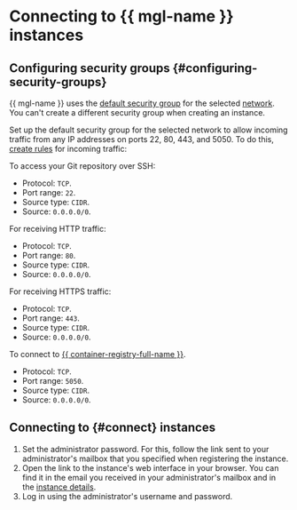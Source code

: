 # Connecting to {{ mgl-name }} instances

## Configuring security groups {#configuring-security-groups}

{{ mgl-name }} uses the [default security group](../../vpc/concepts/security-groups.md#default-security-group) for the selected [network](../../vpc/concepts/network.md#network). You can't create a different security group when creating an instance.

Set up the default security group for the selected network to allow incoming traffic from any IP addresses on ports 22, 80, 443, and 5050. To do this, [create rules](../../vpc/operations/security-group-update.md#add-rule) for incoming traffic:

To access your Git repository over SSH:
* Protocol: `TCP`.
* Port range: `22`.
* Source type: `CIDR`.
* Source: `0.0.0.0/0`.

For receiving HTTP traffic:
* Protocol: `TCP`.
* Port range: `80`.
* Source type: `CIDR`.
* Source: `0.0.0.0/0`.

For receiving HTTPS traffic:
* Protocol: `TCP`.
* Port range: `443`.
* Source type: `CIDR`.
* Source: `0.0.0.0/0`.

To connect to [{{ container-registry-full-name }}](../../container-registry/).
* Protocol: `TCP`.
* Port range: `5050`.
* Source type: `CIDR`.
* Source: `0.0.0.0/0`.

## Connecting to {#connect} instances

1. Set the administrator password. For this, follow the link sent to your administrator's mailbox that you specified when registering the instance.
1. Open the link to the instance's web interface in your browser. You can find it in the email you received in your administrator's mailbox and in the [instance details](instance/instance-list.md#get).
1. Log in using the administrator's username and password.
